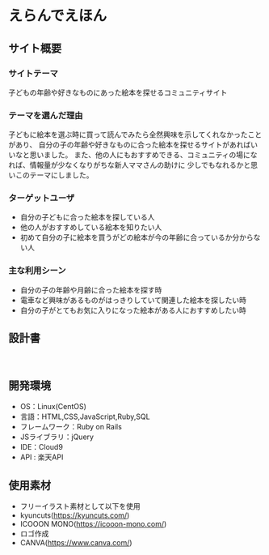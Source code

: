# ​えらんでえほん

## サイト概要
### サイトテーマ
子どもの年齢や好きなものにあった絵本を探せるコミュニティサイト

### テーマを選んだ理由
子どもに絵本を選ぶ時に買って読んでみたら全然興味を示してくれなかったことがあり、
自分の子の年齢や好きなものに合った絵本を探せるサイトがあればいいなと思いました。
また、他の人にもおすすめできる、コミュニティの場になれば、情報量が少なくなりがちな新人ママさんの助けに
少しでもなれるかと思いこのテーマにしました。

### ターゲットユーザ
- 自分の子どもに合った絵本を探している人
- 他の人がおすすめしている絵本を知りたい人
- 初めて自分の子に絵本を買うがどの絵本が今の年齢に合っているか分からない人

### 主な利用シーン
- 自分の子の年齢や月齢に合った絵本を探す時
- 電車など興味があるものがはっきりしていて関連した絵本を探したい時
- 自分の子がとてもお気に入りになった絵本がある人におすすめしたい時

## 設計書

​
## 開発環境
- OS：Linux(CentOS)
- 言語：HTML,CSS,JavaScript,Ruby,SQL
- フレームワーク：Ruby on Rails
- JSライブラリ：jQuery
- IDE：Cloud9
- API : 楽天API
​
## 使用素材
- フリーイラスト素材として以下を使用
 - kyuncuts(https://kyuncuts.com/)
 - ICOOON MONO(https://icooon-mono.com/)
- ロゴ作成
 - CANVA(https://www.canva.com/)